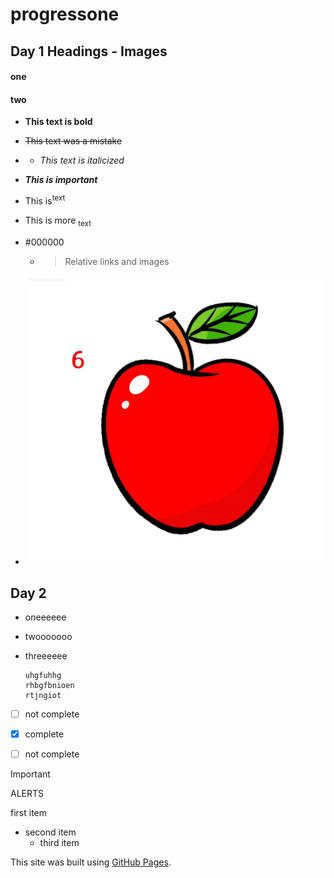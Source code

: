 # progressone
## Day 1  Headings - Images
#### one
#### two
- **This text is bold**  
- ~~This text was a mistake~~
- - _This text is italicized_

 - ***This is important***

 - This is<sup>text</sup>

 - This is more <sub>text</sub>

 - #000000

   - >Relative links and images

- ![Apple](img/apple.jpg)




## Day 2


* oneeeeee
+ twooooooo
- threeeeee
    ~~~
  uhgfuhhg
  rhbgfbnioen
  rtjngiot
    ~~~

- [ ] not complete
- [x] complete
- [ ] not complete


> [!IMPORTANT]
> ALERTS
   

first item
- second item
  - third item

This site was built using [GitHub Pages](https://pages.github.com/).
